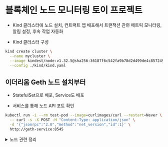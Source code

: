 # 블록체인 노드 모니터링 토이 프로젝트

- Kind 클러스터에 노드 설치, 컨트랙트 앱 배포해서 트랜잭션 관련 메트릭 모니터링, 알림 설정, 후속 작업 자동화

- Kind 클러스터 구성

```bash
kind create cluster \
  --name mycluster \
  --image kindest/node:v1.32.5@sha256:36187f6c542fa9b78d2d499de4c857249c5a0ac8cc2241bef2ccd92729a7a259 \
  --config ./kind/kind.yaml

```

## 이더리움 Geth 노드 설치부터

- StatefulSet으로 배포, Service도 배포

- 서비스를 통해 노드 API 포트 확인

```bash
kubectl run -i --rm test-pod --image=curlimages/curl --restart=Never \
  -- curl -s -X POST -H "Content-Type: application/json" \
  -d '{"jsonrpc":"2.0","method":"net_version","id":1}' \
  http://geth-service:8545
```

<details>
<summary>노드 관련 정리</summary>

1. Geth 노드 역할

- 블록체인 네트워크의 핵심 구성요소

  - 블록 생성, 트랜잭션 처리, 스마트 컨트랙트 실행

  - 데이터 동기화 및 검증

- 쿠버네티스 환경에서 컨테이너로 실행

  - 고가용성, 확장성, 모니터링 용이

2. Geth 노드 설정

- 이미지: ethereum/client-go:stable (공식, 신뢰성, 최신 기능)

- 주요 실행 옵션

  - --syncmode=snap : 빠른 동기화(스냅싱크)

  - --http : RPC 서버 활성화

  - --http.addr=0.0.0.0 : 모든 IP 허용

  - --http.port=8545 : RPC 포트

  - --http.api=eth,net,web3,debug : API 모듈

  - --metrics : 모니터링 활성화

  - --metrics.addr=0.0.0.0 : 메트릭 수신 주소

  - --networkid=1337 : 개인 테스트넷 ID

3. API 모듈 설명

- eth : 블록체인 핵심 기능 (트랜잭션, 잔액 등)

- net : 네트워크 관리 (피어, 네트워크 ID 등)

- web3 : 웹3 유틸리티 (버전 확인 등)

- debug : 고급 진단 (트랜잭션 트레이스 등)

4. 네트워크 ID 1337 선택 이유

- 개인 네트워크 표준 ID

- 충돌 방지 (메인넷 ID: 1, 테스트넷: 3~5)

- 개발 환경에서 널리 사용

5. 노드 연결 및 동기화

- 자동 피어 디스커버리 : P2P 포트(30303/UDP) 개방 시 외부 노드와 자동 연결

- 수동 연결 :

```bash
kubectl exec geth-node-0 -- geth attach --exec "admin.addPeer('enode://...@ip:30303')"
```

- 동기화 강제 시작 :

```bash
kubectl exec geth-node-0 -- geth attach --exec "admin.startSync()"
```

- 클라우드 환경에서 외부 노출 시

  - P2P 포트(30303/UDP) 개방하면 외부 노드와 자동 동기화

  - 로컬 테스트 환경에서는 외부 노출 필요 없음

6. 포트 개방 및 연결 상태 확인

- RPC 포트(8545/TCP) : dApp, 백엔드, 모니터링 도구 접근용

- P2P 포트(30303/UDP) : 노드 간 동기화용

7. 로그 분석

- 정상 로그 예시

```text
INFO [06-30|17:30:45] Starting peer-to-peer node
INFO [06-30|17:31:20] Block synchronisation started
INFO [06-30|17:35:22] Imported new chain segment
INFO [06-30|17:35:30] HTTP server started endpoint=0.0.0.0:8545
```

- 핵심 로그 패턴

  - Imported new chain segment: 새 블록 동기화 성공

  - HTTP server started: RPC API 서비스 활성화

  - Block synchronisation started: 동기화 진행 중

  - Successfully sealed new block: 새 블록 생성 완료

</details>

